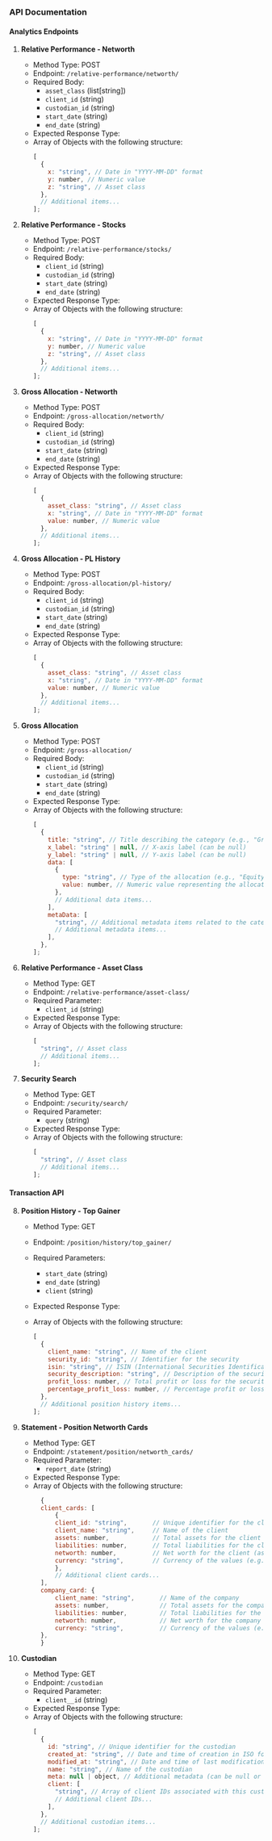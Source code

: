 ### API Documentation

#### Analytics Endpoints

1. **Relative Performance - Networth**
   - Method Type: POST
   - Endpoint: `/relative-performance/networth/`
   - Required Body:
     - `asset_class` (list[string])
     - `client_id` (string)
     - `custodian_id` (string)
     - `start_date` (string)
     - `end_date` (string)
   - Expected Response Type:
   - Array of Objects with the following structure:
     ```javascript
     [
       {
         x: "string", // Date in "YYYY-MM-DD" format
         y: number, // Numeric value
         z: "string", // Asset class
       },
       // Additional items...
     ];
     ```
2. **Relative Performance - Stocks**

   - Method Type: POST
   - Endpoint: `/relative-performance/stocks/`
   - Required Body:
     - `client_id` (string)
     - `custodian_id` (string)
     - `start_date` (string)
     - `end_date` (string)
   - Expected Response Type:
   - Array of Objects with the following structure:
     ```javascript
     [
       {
         x: "string", // Date in "YYYY-MM-DD" format
         y: number, // Numeric value
         z: "string", // Asset class
       },
       // Additional items...
     ];
     ```

3. **Gross Allocation - Networth**

   - Method Type: POST
   - Endpoint: `/gross-allocation/networth/`
   - Required Body:
     - `client_id` (string)
     - `custodian_id` (string)
     - `start_date` (string)
     - `end_date` (string)
   - Expected Response Type:
   - Array of Objects with the following structure:
     ```javascript
     [
       {
         asset_class: "string", // Asset class
         x: "string", // Date in "YYYY-MM-DD" format
         value: number, // Numeric value
       },
       // Additional items...
     ];
     ```

4. **Gross Allocation - PL History**

   - Method Type: POST
   - Endpoint: `/gross-allocation/pl-history/`
   - Required Body:
     - `client_id` (string)
     - `custodian_id` (string)
     - `start_date` (string)
     - `end_date` (string)
   - Expected Response Type:
   - Array of Objects with the following structure:
     ```javascript
     [
       {
         asset_class: "string", // Asset class
         x: "string", // Date in "YYYY-MM-DD" format
         value: number, // Numeric value
       },
       // Additional items...
     ];
     ```

5. **Gross Allocation**

   - Method Type: POST
   - Endpoint: `/gross-allocation/`
   - Required Body:
     - `client_id` (string)
     - `custodian_id` (string)
     - `start_date` (string)
     - `end_date` (string)
   - Expected Response Type:
   - Array of Objects with the following structure:
     ```javascript
     [
       {
         title: "string", // Title describing the category (e.g., "Gross Allocation by asset class")
         x_label: "string" | null, // X-axis label (can be null)
         y_label: "string" | null, // Y-axis label (can be null)
         data: [
           {
             type: "string", // Type of the allocation (e.g., "Equity & Equivalents")
             value: number, // Numeric value representing the allocation
           },
           // Additional data items...
         ],
         metaData: [
           "string", // Additional metadata items related to the category
           // Additional metadata items...
         ],
       },
     ];
     ```

6. **Relative Performance - Asset Class**

   - Method Type: GET
   - Endpoint: `/relative-performance/asset-class/`
   - Required Parameter:
     - `client_id` (string)
   - Expected Response Type:
   - Array of Objects with the following structure:
     ```javascript
     [
       "string", // Asset class
       // Additional items...
     ];
     ```

7. **Security Search**
   - Method Type: GET
   - Endpoint: `/security/search/`
   - Required Parameter:
     - `query` (string)
   - Expected Response Type:
   - Array of Objects with the following structure:
     ```javascript
     [
       "string", // Asset class
       // Additional items...
     ];
     ```

#### Transaction API

8. **Position History - Top Gainer**

   - Method Type: GET
   - Endpoint: `/position/history/top_gainer/`
   - Required Parameters:
     - `start_date` (string)
     - `end_date` (string)
     - `client` (string)
   - Expected Response Type:
   - Array of Objects with the following structure:

     ```javascript
     [
       {
         client_name: "string", // Name of the client
         security_id: "string", // Identifier for the security
         isin: "string", // ISIN (International Securities Identification Number) for the security
         security_description: "string", // Description of the security
         profit_loss: number, // Total profit or loss for the security
         percentage_profit_loss: number, // Percentage profit or loss for the security
       },
       // Additional position history items...
     ];
     ```

9. **Statement - Position Networth Cards**

   - Method Type: GET
   - Endpoint: `/statement/position/networth_cards/`
   - Required Parameter:
     - `report_date` (string)
   - Expected Response Type:
   - Array of Objects with the following structure:
     ```javascript
       {
       client_cards: [
           {
           client_id: "string",       // Unique identifier for the client
           client_name: "string",     // Name of the client
           assets: number,            // Total assets for the client
           liabilities: number,       // Total liabilities for the client
           networth: number,          // Net worth for the client (assets - liabilities)
           currency: "string",        // Currency of the values (e.g., "SGD")
           },
           // Additional client cards...
       ],
       company_card: {
           client_name: "string",       // Name of the company
           assets: number,              // Total assets for the company
           liabilities: number,         // Total liabilities for the company
           networth: number,            // Net worth for the company (assets - liabilities)
           currency: "string",          // Currency of the values (e.g., "SGD")
       },
       }
     ```

10. **Custodian**
    - Method Type: GET
    - Endpoint: `/custodian`
    - Required Parameter:
      - `client__id` (string)
    - Expected Response Type:
    - Array of Objects with the following structure:
      ```javascript
      [
        {
          id: "string", // Unique identifier for the custodian
          created_at: "string", // Date and time of creation in ISO format
          modified_at: "string", // Date and time of last modification in ISO format
          name: "string", // Name of the custodian
          meta: null | object, // Additional metadata (can be null or an object)
          client: [
            "string", // Array of client IDs associated with this custodian
            // Additional client IDs...
          ],
        },
        // Additional custodian items...
      ];
      ```
